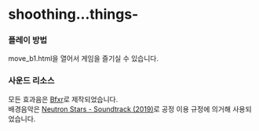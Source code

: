 # shoothing...things-
### 플레이 방법
move_b1.html을 열어서 게임을 즐기실 수 있습니다.
### 사운드 리소스
모든 효과음은 [Bfxr](https://www.bfxr.net/,"bfxr")로 제작되었습니다.   
배경음악은 [Neutron Stars - Soundtrack (2019)](https://www.youtube.com/watch?v=5ZZxysTW-N4,"musicLink")로 공정 이용 규정에 의거해 사용되었습니다.
